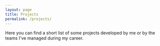 ```yaml
---
layout: page
title: Projects
permalink: /projects/
---
```


Here you can find a short list of some projects developed by me or by the teams I've managed during my career.
